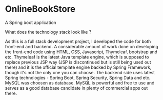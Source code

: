 # OnlineBookStore
A Spring boot application 

What does the technology stack look like ?

As this is a full stack development project, I developed the code for both front-end and backend. 
A considerable amount of work done on developing the front-end code using HTML, CSS, Javascript, Thymeleaf, 
bootstrap and etc. 
Thymeleaf is the latest Java template engine, which is supposed to replace previous JSP way 
(JSP is discontinued but is still being used out there) and it is the official template engine backed by Spring Framework,
though it's not the only one you can choose. The backend side  uses latest Spring technologies - Spring Boot, 
Spring Security, Spring Data and etc.  MySQL  was choosen as database. 
MySQL is powerful and free to use and serves as a good database candidate in plenty of commercial apps out there.
